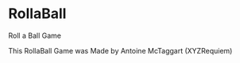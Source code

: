 RollaBall
=========

Roll a Ball Game

This RollaBall Game was Made by Antoine McTaggart (XYZRequiem)
